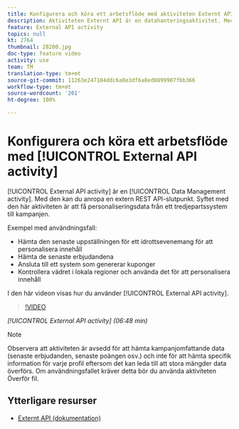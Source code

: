 ```yaml
---
title: Konfigurera och köra ett arbetsflöde med aktiviteten Externt API
description: Aktiviteten Externt API är en datahanteringsaktivitet. Med den kan du anropa en extern REST API-slutpunkt. Syftet med den här aktiviteten är att få personaliseringsdata från ett tredjepartssystem till kampanjen.
feature: External API activity
topics: null
kt: 2764
thumbnail: 28200.jpg
doc-type: feature video
activity: use
team: TM
translation-type: tm+mt
source-git-commit: 11263e247184ddc6a8e3df6a8ed0899907fbb366
workflow-type: tm+mt
source-wordcount: '201'
ht-degree: 100%

---
```



# Konfigurera och köra ett arbetsflöde med [!UICONTROL External API activity]

[!UICONTROL External API activity] är en [!UICONTROL Data Management activity]. Med den kan du anropa en extern REST API-slutpunkt. Syftet med den här aktiviteten är att få personaliseringsdata från ett tredjepartssystem till kampanjen.

Exempel med användningsfall:

* Hämta den senaste uppställningen för ett idrottsevenemang för att personalisera innehåll
* Hämta de senaste erbjudandena
* Ansluta till ett system som genererar kuponger
* Kontrollera vädret i lokala regioner och använda det för att personalisera innehåll

I den här videon visas hur du använder [!UICONTROL External API activity].

>[!VIDEO](https://video.tv.adobe.com/v/28200/?quality=12)

*[!UICONTROL External API activity] (06:48 min)*

>[!NOTE]
>
>Observera att aktiviteten är avsedd för att hämta kampanjomfattande data (senaste erbjudanden, senaste poängen osv.) och inte för att hämta specifik information för varje profil eftersom det kan leda till att stora mängder data överförs. Om användningsfallet kräver detta bör du använda aktiviteten Överför fil.

## Ytterligare resurser

* [Externt API (dokumentation)](https://docs.adobe.com/content/help/sv-SE/campaign-standard/using/managing-processes-and-data/data-management-activities/external-api.html)


